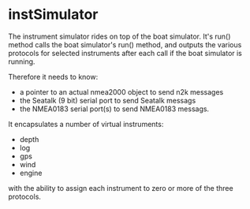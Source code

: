 # instSimulator

The instrument simulator rides on top of the boat simulator.
It's run() method calls the boat simulator's run() method,
and outputs the various protocols for selected instruments
after each call if the boat simulator is running.

Therefore it needs to know:

- a pointer to an actual nmea2000 object to send n2k messages
- the Seatalk (9 bit) serial port to send Seatalk messags
- the NMEA0183 serial port(s) to send NMEA0183 messags.

It encapsulates a number of virtual instruments:

- depth
- log
- gps
- wind
- engine

with the ability to assign each instrument to zero or more of
the three protocols.





